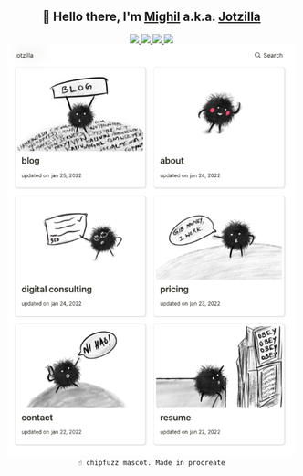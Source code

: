 <p>
  <h2 align="center">
    👋 Hello there, I'm <a href="https://github.com/migftw">Mighil</a> a.k.a. <a href="https://jotzilla.net/">Jotzilla</a>
  </h2>
  <p align="center">  
   <a href="https://github.com/migftw">
    <img src="https://img.shields.io/badge/github-migftw-211F1F?logo=github&logoColor=white&style=flat-square" />
  </a>
  <a href="https://mighil.com">
    <img src="https://img.shields.io/badge/website-mighil.com-1BC?logo=react&logoColor=white&style=flat-square" />
  </a>
  <a href="https://jotzilla.net/">
    <img src="https://img.shields.io/badge/website-jotzilla.in-1BC?logo=react&logoColor=white&style=flat-square" />
  </a>  
  <a href="https://www.linkedin.com/in/mighil">
    <img src="https://img.shields.io/badge/linkedin-mighil-0072B1?logo=linkedin&style=flat-square" />
  </a>
  <a href="https://jotzilla.net/"><img alt="Mr. chipfuzz" src="https://raw.githubusercontent.com/migftw/migftw/main/jotzilla.png" /></a>
  <br>
<code>☝️ chipfuzz mascot. Made in procreate</code>
  </p>
</p>
<!--
<p align="center">
  <a href="https://github.com/migftw">
    <img alt="GitHub Stats" src="https://github-readme-stats.vercel.app/api?username=migftw&custom_title=GitHub%20Stats&show_icons=true&theme=github_dark&count_private=true&include_all_commits=true&hide_border=true" />
  </a>
</p>

<p align="center">
  <a href="https://github.com/migftw">
    <img src="https://img.shields.io/badge/github-migftw-211F1F?logo=github&logoColor=white&style=flat-square" />
  </a>
  <a href="https://mighil.com">
    <img src="https://img.shields.io/badge/website-mighil.com-1BC?logo=react&logoColor=white&style=flat-square" />
  </a>
  <a href="https://jotzilla.in/">
    <img src="https://img.shields.io/badge/website-jotzilla.in-1BC?logo=react&logoColor=white&style=flat-square" />
  </a>  
  <a href="https://www.linkedin.com/in/mighil">
    <img src="https://img.shields.io/badge/linkedin-mighil-0072B1?logo=linkedin&style=flat-square" />
  </a>

<p align="center">
<img src="https://res.cloudinary.com/mighil/image/upload/v1635698763/chipfuzz_vqamq3.gif" alt="chipfuzz animation">
<br>
<code>☝️ made in procreate</code> <code>📧 info(at)mighil.com</code>
</p>
**migftw/migftw** is a ✨ _special_ ✨ repository because its `README.md` (this file) appears on your GitHub profile.

Here are some ideas to get you started:

- 🔭 I’m currently working on ...
- 🌱 I’m currently learning ...
- 👯 I’m looking to collaborate on ...
- 🤔 I’m looking for help with ...
- 💬 Ask me about ...
- 📫 How to reach me: ...
- 😄 Pronouns: ...
- ⚡ Fun fact: ...
-->
